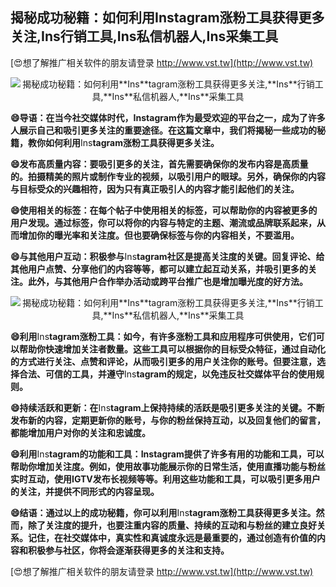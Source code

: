 ## **揭秘成功秘籍：如何利用**Ins**tagram涨粉工具获得更多关注,**Ins**行销工具,**Ins**私信机器人,**Ins**采集工具**

[😍想了解推广相关软件的朋友请登录 http://www.vst.tw](http://www.vst.tw)

 <center><img src="https://vst.tw/MP4/tuiguang/png/8.png" alt="揭秘成功秘籍：如何利用**Ins**tagram涨粉工具获得更多关注,**Ins**行销工具,**Ins**私信机器人,**Ins**采集工具"></center>

**😄导语：在当今社交媒体时代，**Ins**tagram作为最受欢迎的平台之一，成为了许多人展示自己和吸引更多关注的重要途径。在这篇文章中，我们将揭秘一些成功的秘籍，教你如何利用**Ins**tagram涨粉工具获得更多关注。**

**😄发布高质量内容：要吸引更多的关注，首先需要确保你的发布内容是高质量的。拍摄精美的照片或制作专业的视频，以吸引用户的眼球。另外，确保你的内容与目标受众的兴趣相符，因为只有真正吸引人的内容才能引起他们的关注。**

**😄使用相关的标签：在每个帖子中使用相关的标签，可以帮助你的内容被更多的用户发现。通过标签，你可以将你的内容与特定的主题、潮流或品牌联系起来，从而增加你的曝光率和关注度。但也要确保标签与你的内容相关，不要滥用。**

**😄与其他用户互动：积极参与**Ins**tagram社区是提高关注度的关键。回复评论、给其他用户点赞、分享他们的内容等等，都可以建立起互动关系，并吸引更多的关注。此外，与其他用户合作举办活动或跨平台推广也是增加曝光度的好方法。**

 <center><img src="https://vst.tw/MP4/tuiguang/png/1.png" alt="揭秘成功秘籍：如何利用**Ins**tagram涨粉工具获得更多关注,**Ins**行销工具,**Ins**私信机器人,**Ins**采集工具"></center>

**😄利用**Ins**tagram涨粉工具：如今，有许多涨粉工具和应用程序可供使用，它们可以帮助你快速增加关注者数量。这些工具可以根据你的目标受众特征，通过自动化的方式进行关注、点赞和评论，从而吸引更多的用户关注你的账号。但要注意，选择合法、可信的工具，并遵守**Ins**tagram的规定，以免违反社交媒体平台的使用规则。**

**😄持续活跃和更新：在**Ins**tagram上保持持续的活跃是吸引更多关注的关键。不断发布新的内容，定期更新你的账号，与你的粉丝保持互动，以及回复他们的留言，都能增加用户对你的关注和忠诚度。**

**😄利用**Ins**tagram的功能和工具：**Ins**tagram提供了许多有用的功能和工具，可以帮助你增加关注度。例如，使用故事功能展示你的日常生活，使用直播功能与粉丝实时互动，使用IGTV发布长视频等等。利用这些功能和工具，可以吸引更多用户的关注，并提供不同形式的内容呈现。**

**😄结语：通过以上的成功秘籍，你可以利用**Ins**tagram涨粉工具获得更多关注。然而，除了关注度的提升，也要注重内容的质量、持续的互动和与粉丝的建立良好关系。记住，在社交媒体中，真实性和真诚度永远是最重要的，通过创造有价值的内容和积极参与社区，你将会逐渐获得更多的关注和支持。**

[😍想了解推广相关软件的朋友请登录 http://www.vst.tw](http://www.vst.tw)



